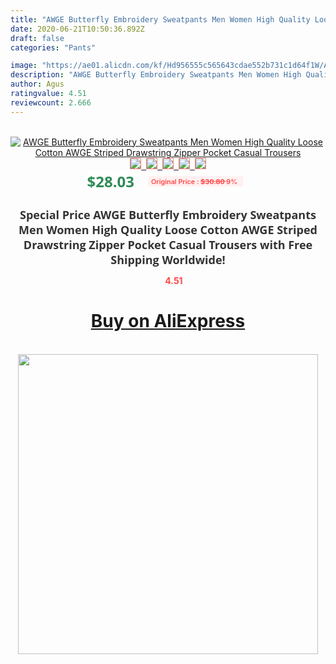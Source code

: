 ```yaml
---
title: "AWGE Butterfly Embroidery Sweatpants Men Women High Quality Loose Cotton AWGE Striped Drawstring Zipper Pocket Casual Trousers"
date: 2020-06-21T10:50:36.892Z
draft: false
categories: "Pants"

image: "https://ae01.alicdn.com/kf/Hd956555c565643cdae552b731c1d64f1W/AWGE-Butterfly-Embroidery-Sweatpants-Men-Women-High-Quality-Loose-Cotton-AWGE-Striped-Drawstring-Zipper-Pocket-Casual.jpg"
description: "AWGE Butterfly Embroidery Sweatpants Men Women High Quality Loose Cotton AWGE Striped Drawstring Zipper Pocket Casual Trousers"
author: Agus
ratingvalue: 4.51
reviewcount: 2.666
---
```

<br>
<div style="text-align: center;">
<a href="https://s.click.aliexpress.com/e/_AK9opR" target="_blank" rel="nofollow noopener noreferrer"><img alt="AWGE Butterfly Embroidery Sweatpants Men Women High Quality Loose Cotton AWGE Striped Drawstring Zipper Pocket Casual Trousers" class="magnifier-image" src="https://ae01.alicdn.com/kf/Hd956555c565643cdae552b731c1d64f1W/AWGE-Butterfly-Embroidery-Sweatpants-Men-Women-High-Quality-Loose-Cotton-AWGE-Striped-Drawstring-Zipper-Pocket-Casual.jpg_640x640.jpg">
<br>
<img style="border:1px solid salmon" src="https://ae01.alicdn.com/kf/Hd956555c565643cdae552b731c1d64f1W/AWGE-Butterfly-Embroidery-Sweatpants-Men-Women-High-Quality-Loose-Cotton-AWGE-Striped-Drawstring-Zipper-Pocket-Casual.jpg_120x120.jpg">&nbsp;&nbsp;<img style="border:1px solid salmon" src="https://ae01.alicdn.com/kf/H0dc00685d1254ec3add4df5f197b8117D/AWGE-Butterfly-Embroidery-Sweatpants-Men-Women-High-Quality-Loose-Cotton-AWGE-Striped-Drawstring-Zipper-Pocket-Casual.jpg_120x120.jpg">&nbsp;&nbsp;<img style="border:1px solid salmon" src="https://ae01.alicdn.com/kf/H45a5b3a24f9245478b7cd3dab6b3d1ebp/AWGE-Butterfly-Embroidery-Sweatpants-Men-Women-High-Quality-Loose-Cotton-AWGE-Striped-Drawstring-Zipper-Pocket-Casual.jpg_120x120.jpg">&nbsp;&nbsp;<img style="border:1px solid salmon" src="_120x120.jpg">&nbsp;&nbsp;<img style="border:1px solid salmon" src="https://ae01.alicdn.com/kf/H3ada403c05ce4c6689f468a7bcc289aeN/AWGE-Butterfly-Embroidery-Sweatpants-Men-Women-High-Quality-Loose-Cotton-AWGE-Striped-Drawstring-Zipper-Pocket-Casual.jpg_120x120.jpg"></a></div><br0>
<div style="text-align: center;"><span style="background-color: white; border: 0px; box-sizing: border-box; color: seagreen; display: inline-block; font-family: &quot;open sans&quot; , &quot;arial&quot; , &quot;helvetica&quot; , sans-serif , &quot;heiti&quot;; font-size: 24px; font-stretch: inherit; font-weight: 700; line-height: inherit; margin: 0px 10px 0px 0px; padding: 0px; vertical-align: middle;">$28.03 </span>
<span style="background: rgb(255 , 241 , 241); border-radius: 3px; border: 0px; box-sizing: border-box; color: #ff4747; display: inline-block; font-family: inherit; font-size: 12px; font-stretch: inherit; font-style: inherit; font-variant: inherit; font-weight: 600; line-height: inherit; margin: 0px; padding: 2px 5px; transform: scale(0.9); vertical-align: middle;">Original Price : <b style="text-decoration: line-through;">$30.80 </b> 9%&nbsp;&nbsp;</span></div>
<h1 style="color: #333333; display: inline-block; font-family: &quot;open sans&quot; , &quot;arial&quot; , &quot;helvetica&quot; , sans-serif , &quot;heiti&quot;; font-size: 18px; font-stretch: inherit; font-weight: 700; text-align: center;">Special Price AWGE Butterfly Embroidery Sweatpants Men Women High Quality Loose Cotton AWGE Striped Drawstring Zipper Pocket Casual Trousers with Free Shipping Worldwide!</h1>
<div style="color: #ff4747; text-align: center;">
<img src="https://4.bp.blogspot.com/-M0ZcTcb-5uY/XleCXlxnR4I/AAAAAAAAAEc/OrjgMkXV1oMQFaCRZj5HQwOCBcu3w1FegCPcBGAYYCw/s1600/star.png" style="height: 15px;">&nbsp;<b>4.51</b></div>
<div class="button_cont" align="center"><a class="buynow_a" href="https://s.click.aliexpress.com/e/_AK9opR" target="_blank" rel="nofollow noopener noreferrer"><H1>Buy on AliExpress</H1></a></div><br>
<div class="separator" style="clear: both; text-align: center;">
<img src="https://lh3.googleusercontent.com/-pTy5HemUv9M/XlePHvY0dAI/AAAAAAAAAE4/0nX5iRUoIWY8eMW9Dpxeirr157OZliDIgCLcBGAsYHQ/s1600/badge.gif" width="480">
</div>
